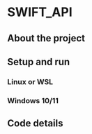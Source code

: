 # SWIFT_API

<!-- TODO - Short description -->

## About the project 

<!-- TODO - Long description -->

## Setup and run

### Linux or WSL

### Windows 10/11

<!-- TODO - instructions on how to set up and run the application -->

## Code details

<!-- TODO -->
